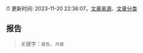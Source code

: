 :alarm_clock: 更新时间: 2023-11-20 22:36:07。[文章来源](/README.md)、[文章分类](/TAGS.md)

## 报告


> 关键字：`报告`、`月报`



